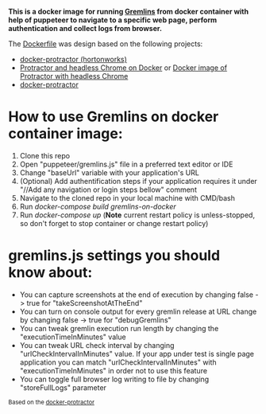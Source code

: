 **This is a docker image for running [Gremlins](https://github.com/marmelab/gremlins.js) from docker container with help of puppeteer to navigate to a specific web page, perform authentication and collect logs from browser.**

The [Dockerfile](Dockerfile) was design based on the following projects:
- [docker-protractor (hortonworks)](https://github.com/hortonworks/docker-protractor)
- [Protractor and headless Chrome on Docker](http://float-middle.com/protractor-and-headless-chrome-on-docker-with-video-tutorial/) or [Docker image of Protractor with headless Chrome](https://github.com/jciolek/docker-protractor-headless)
- [docker-protractor](https://github.com/School-Improvement-Network/docker-protractor)

# How to use Gremlins on docker container image:
1. Clone this repo
2. Open "puppeteer/gremlins.js" file in a preferred text editor or IDE
3. Change "baseUrl" variable with your application's URL
4. (Optional) Add authentification steps if your application requires it under "//Add any navigation or login steps bellow" comment
5. Navigate to the cloned repo in your local machine with CMD/bash
6. Run *docker-compose build gremlins-on-docker*
7. Run *docker-compose up* (**Note** current restart policy is unless-stopped, so don't forget to stop container or change restart policy)

# gremlins.js settings you should know about:
- You can capture screenshots at the end of execution by changing false -> true for "takeScreenshotAtTheEnd"
- You can turn on console output for every gremlin release at URL change by changing false -> true for "debugGremlins"
- You can tweak gremlin execution run length by changing the "executionTimeInMinutes" value
- You can tweak URL check interval by changing "urlCheckIntervalInMinutes" value. If your app under test is single page application you can match "urlCheckIntervalInMinutes" with "executionTimeInMinutes" in order not to use this feature
- You can toggle full browser log writing to file by changing "storeFullLogs" parameter

<sub>Based on the [docker-protractor](https://github.com/hortonworks/docker-protractor)</sub>
